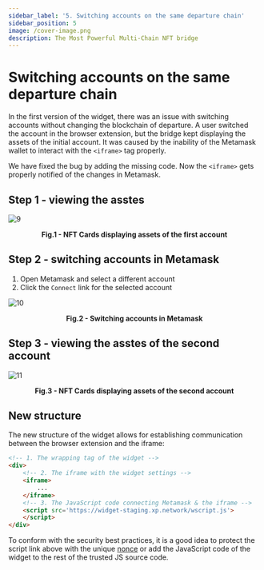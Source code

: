 ```yaml
---
sidebar_label: '5. Switching accounts on the same departure chain'
sidebar_position: 5
image: /cover-image.png
description: The Most Powerful Multi-Chain NFT bridge
---
```


# Switching accounts on the same departure chain

In the first version of the widget, there was an issue with switching accounts without changing the blockchain of departure. A user switched the account in the browser extension, but the bridge kept displaying the assets of the initial account. It was caused by the inability of the Metamask wallet to interact with the `<iframe>` tag properly.

We have fixed the bug by adding the missing code. Now the `<iframe>` gets properly notified of the changes in Metamask.

## Step 1 - viewing the asstes

![9](/img/widget2/9.png)

<figcaption align="center"><b>Fig.1 -  NFT Cards displaying assets of the first account</b></figcaption>

## Step 2 - switching accounts in Metamask

1. Open Metamask and select a different account
2. Click the `Connect` link for the selected account

![10](/img/widget2/10.png)

<figcaption align="center"><b>Fig.2 -  Switching accounts in Metamask</b></figcaption>

## Step 3 - viewing the asstes of the second account

![11](/img/widget2/11.png)

<figcaption align="center"><b>Fig.3 -  NFT Cards displaying assets of the second account</b></figcaption>

## New structure

The new structure of the widget allows for establishing communication between the browser extension and the iframe:

```html
<!-- 1. The wrapping tag of the widget -->
<div>
    <!-- 2. The iframe with the widget settings -->
    <iframe>
        ...
    </iframe>
    <!-- 3. The JavaScript code connecting Metamask & the iframe -->
    <script src='https://widget-staging.xp.network/wscript.js'>
    </script>
</div>
```

To conform with the security best practices, it is a good idea to protect the script link above with the unique [nonce](https://developer.mozilla.org/en-US/docs/Web/HTML/Global_attributes/nonce) or add the JavaScript code of the widget to the rest of the trusted JS source code.